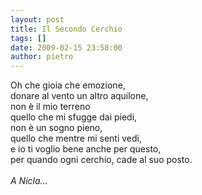 ```yaml
---
layout: post
title: Il Secondo Cerchio
tags: []
date: 2009-02-15 23:58:00
author: pietro
---
```

Oh che gioia che emozione,<br/>donare al vento un altro aquilone,<br/>non è il mio terreno<br/>quello che mi sfugge dai piedi,<br/>non è un sogno pieno,<br/>quello che mentre mi senti vedi,<br/>e io ti voglio bene anche per questo,<br/>per quando ogni cerchio, cade al suo posto.<br/><br/><span style="font-style: italic">A Nicla...</span>
